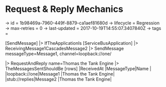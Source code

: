 # Request & Reply Mechanics

-> id = 1b98469a-7960-449f-8879-ca1aef81680d
-> lifecycle = Regression
-> max-retries = 0
-> last-updated = 2017-10-19T14:55:07.3407840Z
-> tags = 

[SendMessage]
|> IfTheApplicationIs
    [ServiceBusApplication]
    |> ReceivingMessage1CascadesMessage2
    |> SendMessage messageType=Message1, channel=loopback://one/

|> RequestAndReply name=Thomas the Tank Engine
|> TheMessagesSentShouldBe
    [rows]
    |ReceivedAt    |MessageType|Name                  |
    |loopback://one|Message1   |Thomas the Tank Engine|
    |stub://replies|Message2   |Thomas the Tank Engine|

~~~
